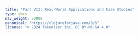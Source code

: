 ```yaml
---
title: "Part VII: Real-World Applications and Case Studies"
type: docs
nav_weight: 50000
canonical: "https://clojureforjava.com/3/5"
license: "© 2024 Tokenizer Inc. CC BY-NC-SA 4.0"
---
```

